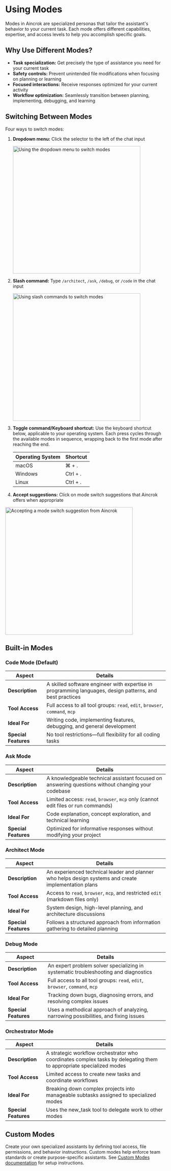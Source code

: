 # Using Modes

Modes in Aincrok are specialized personas that tailor the assistant's behavior to your current task. Each mode offers different capabilities, expertise, and access levels to help you accomplish specific goals.

## Why Use Different Modes?

- **Task specialization:** Get precisely the type of assistance you need for your current task
- **Safety controls:** Prevent unintended file modifications when focusing on planning or learning
- **Focused interactions:** Receive responses optimized for your current activity
- **Workflow optimization:** Seamlessly transition between planning, implementing, debugging, and learning

<YouTubeEmbed
  url="https://youtu.be/cS4vQfX528w"
  caption="Explaining the different modes in Aincrok"
/>

## Switching Between Modes

Four ways to switch modes:

1. **Dropdown menu:** Click the selector to the left of the chat input

    <img src="/docs/img/modes/modes.png" alt="Using the dropdown menu to switch modes" width="400" />

2. **Slash command:** Type `/architect`, `/ask`, `/debug`, or `/code` in the chat input

    <img src="/docs/img/modes/modes-1.png" alt="Using slash commands to switch modes" width="400" />

3. **Toggle command/Keyboard shortcut:** Use the keyboard shortcut below, applicable to your operating system. Each press cycles through the available modes in sequence, wrapping back to the first mode after reaching the end.

    | Operating System | Shortcut |
    | ---------------- | -------- |
    | macOS            | ⌘ + .    |
    | Windows          | Ctrl + . |
    | Linux            | Ctrl + . |

4. **Accept suggestions:** Click on mode switch suggestions that Aincrok offers when appropriate

 <img src="/docs/img/modes/modes-2.png" alt="Accepting a mode switch suggestion from Aincrok" width="400" />

## Built-in Modes

### Code Mode (Default)

| Aspect               | Details                                                                                                  |
| -------------------- | -------------------------------------------------------------------------------------------------------- |
| **Description**      | A skilled software engineer with expertise in programming languages, design patterns, and best practices |
| **Tool Access**      | Full access to all tool groups: `read`, `edit`, `browser`, `command`, `mcp`                              |
| **Ideal For**        | Writing code, implementing features, debugging, and general development                                  |
| **Special Features** | No tool restrictions—full flexibility for all coding tasks                                               |

### Ask Mode

| Aspect               | Details                                                                                           |
| -------------------- | ------------------------------------------------------------------------------------------------- |
| **Description**      | A knowledgeable technical assistant focused on answering questions without changing your codebase |
| **Tool Access**      | Limited access: `read`, `browser`, `mcp` only (cannot edit files or run commands)                 |
| **Ideal For**        | Code explanation, concept exploration, and technical learning                                     |
| **Special Features** | Optimized for informative responses without modifying your project                                |

### Architect Mode

| Aspect               | Details                                                                                              |
| -------------------- | ---------------------------------------------------------------------------------------------------- |
| **Description**      | An experienced technical leader and planner who helps design systems and create implementation plans |
| **Tool Access**      | Access to `read`, `browser`, `mcp`, and restricted `edit` (markdown files only)                      |
| **Ideal For**        | System design, high-level planning, and architecture discussions                                     |
| **Special Features** | Follows a structured approach from information gathering to detailed planning                        |

### Debug Mode

| Aspect               | Details                                                                             |
| -------------------- | ----------------------------------------------------------------------------------- |
| **Description**      | An expert problem solver specializing in systematic troubleshooting and diagnostics |
| **Tool Access**      | Full access to all tool groups: `read`, `edit`, `browser`, `command`, `mcp`         |
| **Ideal For**        | Tracking down bugs, diagnosing errors, and resolving complex issues                 |
| **Special Features** | Uses a methodical approach of analyzing, narrowing possibilities, and fixing issues |

### Orchestrator Mode

| Aspect               | Details                                                                                                             |
| -------------------- | ------------------------------------------------------------------------------------------------------------------- |
| **Description**      | A strategic workflow orchestrator who coordinates complex tasks by delegating them to appropriate specialized modes |
| **Tool Access**      | Limited access to create new tasks and coordinate workflows                                                         |
| **Ideal For**        | Breaking down complex projects into manageable subtasks assigned to specialized modes                               |
| **Special Features** | Uses the new_task tool to delegate work to other modes                                                              |

## Custom Modes

Create your own specialized assistants by defining tool access, file permissions, and behavior instructions. Custom modes help enforce team standards or create purpose-specific assistants. See [Custom Modes documentation](/features/custom-modes) for setup instructions.
